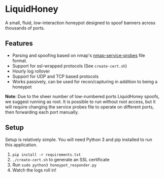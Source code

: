 # LiquidHoney
A small, fluid, low-interaction honeypot designed to spoof banners across thousands of ports. 

## Features
* Parsing and spoofing based on nmap's [nmap-service-probes](https://nmap.org/book/vscan-fileformat.html) file format.
* Support for ssl-wrapped protocols (See `create-cert.sh`)
* Hourly log rollover
* Support for UDP and TCP based protocols
* Works passively, can be used for recon/capturing in addition to being a honeypot

**Note**: 
Due to the sheer number of low-numbered ports LiquidHoney spoofs, we suggest running as root. It is possible to run 
without root access, but it will require changing the service probes file to operate on different ports, then forwarding each port manually.

## Setup
Setup is relatively simple. You will need Python 3 and pip installed to run this application.  
1. `pip install -r requirements.txt`  
2. `./create-cert.sh` to generate an SSL certificate
3. Run `sudo python3 honeypot_responder.py`
4. Watch the logs roll in!
